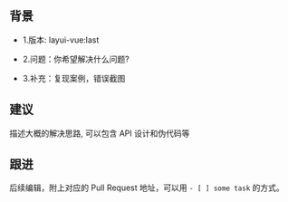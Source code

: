 ## 背景

- 1.版本: layui-vue:last

- 2.问题：你希望解决什么问题?

- 3.补充：复现案例，错误截图
## 建议

描述大概的解决思路, 可以包含 API 设计和伪代码等

## 跟进

后续编辑，附上对应的 Pull Request 地址，可以用 `- [ ] some task` 的方式。